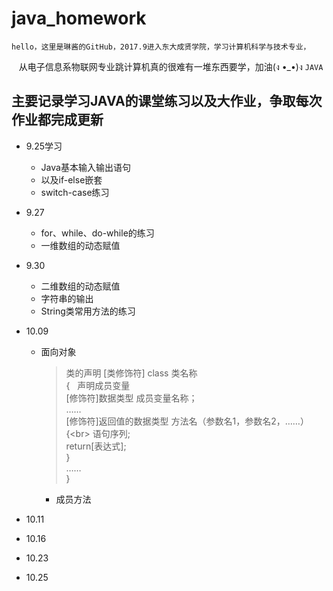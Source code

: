 # java_homework
    hello，这里是琳酱的GitHub，2017.9进入东大成贤学院，学习计算机科学与技术专业，
    从电子信息系物联网专业跳计算机真的很难有一堆东西要学，加油(ง •_•)ง
`JAVA`
## 主要记录学习JAVA的课堂练习以及大作业，争取每次作业都完成更新

* 9.25学习
    * Java基本输入输出语句
    * 以及if-else嵌套
    * switch-case练习
* 9.27
    * for、while、do-while的练习
    * 一维数组的动态赋值
*  9.30
    * 二维数组的动态赋值
    * 字符串的输出
    * String类常用方法的练习
*  10.09
    * 面向对象
        > 类的声明
        [类修饰符] class 类名称<br> 
        {   声明成员变量<br> 
            [修饰符]数据类型 成员变量名称；<br> 
            ……<br> 
            [修饰符]返回值的数据类型 方法名（参数名1，参数名2，……）<br> 
            {\<br> 
                语句序列;<br> 
                return[表达式];<br> 
            }<br> 
            ……<br> 
        }<br> 
         
        * 成员方法
        
*  10.11
* 10.16
* 10.23
* 10.25
